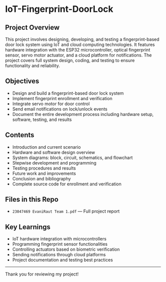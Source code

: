 # IoT-Fingerprint-DoorLock

## Project Overview  
This project involves designing, developing, and testing a fingerprint-based door lock system using IoT and cloud computing technologies. It features hardware integration with the ESP32 microcontroller, optical fingerprint sensor, servo motor actuator, and a cloud platform for notifications. The project covers full system design, coding, and testing to ensure functionality and reliability.

## Objectives  
- Design and build a fingerprint-based door lock system  
- Implement fingerprint enrollment and verification  
- Integrate servo motor for door control  
- Send email notifications on lock/unlock events  
- Document the entire development process including hardware setup, software, testing, and results

## Contents  
- Introduction and current scenario  
- Hardware and software design overview  
- System diagrams: block, circuit, schematics, and flowchart  
- Stepwise development and programming  
- Testing procedures and results  
- Future work and improvements  
- Conclusion and bibliography  
- Complete source code for enrollment and verification  
 

## Files in this Repo  
- `23047469 EvaniRaut Team 1.pdf` — Full project report

## Key Learnings  
- IoT hardware integration with microcontrollers  
- Programming fingerprint sensor functionalities  
- Controlling actuators based on biometric verification  
- Sending notifications through cloud platforms  
- Project documentation and testing best practices  

---

Thank you for reviewing my project!  
